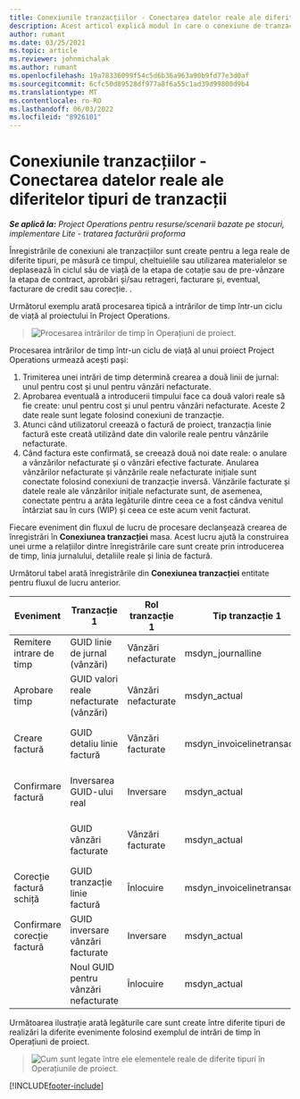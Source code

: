 ```yaml
---
title: Conexiunile tranzacțiilor - Conectarea datelor reale ale diferitelor tipuri de tranzacții
description: Acest articol explică modul în care o conexiune de tranzacție este utilizată pentru a lega datele reale de diferite tipuri pentru a ajuta la urmărirea profitabilității, a întârzierilor de facturare și a calculelor veniturilor facturate versus nefacturate.
author: rumant
ms.date: 03/25/2021
ms.topic: article
ms.reviewer: johnmichalak
ms.author: rumant
ms.openlocfilehash: 19a78336099f54c5d6b36a963a90b9fd77e3d0af
ms.sourcegitcommit: 6cfc50d89528df977a8f6a55c1ad39d99800d9b4
ms.translationtype: MT
ms.contentlocale: ro-RO
ms.lasthandoff: 06/03/2022
ms.locfileid: "8926101"
---
```

# <a name="transaction-connections---link-actuals-of-different-transaction-types"></a>Conexiunile tranzacțiilor - Conectarea datelor reale ale diferitelor tipuri de tranzacții

_**Se aplică la:** Project Operations pentru resurse/scenarii bazate pe stocuri, implementare Lite - tratarea facturării proforma_

Înregistrările de conexiuni ale tranzacțiilor sunt create pentru a lega reale de diferite tipuri, pe măsură ce timpul, cheltuielile sau utilizarea materialelor se deplasează în ciclul său de viață de la etapa de cotație sau de pre-vânzare la etapa de contract, aprobări și/sau retrageri, facturare și, eventual, facturare de credit sau corecție. .

Următorul exemplu arată procesarea tipică a intrărilor de timp într-un ciclu de viață al proiectului în Project Operations.

> ![Procesarea intrărilor de timp în Operațiuni de proiect.](media/basic-guide-17.png)

Procesarea intrărilor de timp într-un ciclu de viață al unui proiect Project Operations urmează acești pași: 

1. Trimiterea unei intrări de timp determină crearea a două linii de jurnal: unul pentru cost și unul pentru vânzări nefacturate. 
2. Aprobarea eventuală a introducerii timpului face ca două valori reale să fie create: unul pentru cost și unul pentru vânzări nefacturate. Aceste 2 date reale sunt legate folosind conexiuni de tranzacție.
3. Atunci când utilizatorul creează o factură de proiect, tranzacția linie factură este creată utilizând date din valorile reale pentru vânzările nefacturate.
4. Când factura este confirmată, se creează două noi date reale: o anulare a vânzărilor nefacturate și o vânzări efective facturate. Anularea vânzărilor nefacturate și vânzările reale nefacturate inițiale sunt conectate folosind conexiuni de tranzacție inversă. Vânzările facturate și datele reale ale vânzărilor inițiale nefacturate sunt, de asemenea, conectate pentru a arăta legăturile dintre ceea ce a fost cândva venitul întârziat sau în curs (WIP) și ceea ce este acum venit facturat.   

Fiecare eveniment din fluxul de lucru de procesare declanșează crearea de înregistrări în **Conexiunea tranzacției** masa. Acest lucru ajută la construirea unei urme a relațiilor dintre înregistrările care sunt create prin introducerea de timp, linia jurnalului, detaliile reale și linia de factură.

Următorul tabel arată înregistrările din **Conexiunea tranzacției** entitate pentru fluxul de lucru anterior.

|Eveniment                   |Tranzacție 1                 |Rol tranzacție 1 |Tip tranzacție 1       |Tranzacție 2          |Rol tranzacție 2 |Tip tranzacție 2 |
|------------------------|------------------------------|---------------|-----------------------------|-----------------------------|-------------------|-------------------|
|Remitere intrare de timp   |GUID linie de jurnal (vânzări)     |Vânzări nefacturate |msdyn_journalline            |GUID linie de jurnal (cost)     |Cost            |msdyn_journalline  |
|Aprobare timp           |GUID valori reale nefacturate (vânzări)  |Vânzări nefacturate |msdyn_actual                 |GUID valoare reală cost (cost)       |Cost            |msdyn_actual       |
|Creare factură        |GUID detaliu linie factură      |Vânzări facturate   |msdyn_invoicelinetransaction |GUID valori reale vânzări nefacturate   |Vânzări nefacturate  |msdyn_actual       |
|Confirmare factură    |Inversarea GUID-ului real         |Inversare      |msdyn_actual                 |GUID vânzări inițiale nefacturate |Inițiale        |msdyn_actual       |
|                        |GUID vânzări facturate             |Vânzări facturate   |msdyn_actual                 |GUID valori reale vânzări nefacturate   |Vânzări nefacturate  |msdyn_actual       |
|Corecție factură schiță |GUID tranzacție linie factură|Înlocuire      |msdyn_invoicelinetransaction |GUID vânzări facturate            |Inițiale        |msdyn_actual       |
|Confirmare corecție factură|GUID inversare vânzări facturate  |Inversare      |msdyn_actual                 |GUID vânzări facturate            |Inițiale        |msdyn_actual       |
|                        |Noul GUID pentru vânzări nefacturate |Înlocuire            |msdyn_actual                 |GUID vânzări facturate            |Inițiale        |msdyn_actual       |


Următoarea ilustrație arată legăturile care sunt create între diferite tipuri de realizări la diferite evenimente folosind exemplul de intrări de timp în Operațiuni de proiect.

> ![Cum sunt legate între ele elementele reale de diferite tipuri în Operațiunile de proiect.](media/TransactionConnections.png)

[!INCLUDE[footer-include](../includes/footer-banner.md)]
